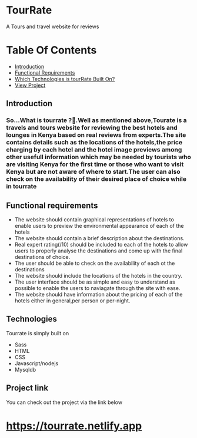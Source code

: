 # TourRate
A Tours and travel website for reviews

# Table Of Contents
- [Introduction](#introduction)
- [Functional Requirements](#functional-requirements)
- [Which Technologies is tourRate Built On?](#techologies)
- [View Project](#project-link)

## Introduction
### So...What is tourrate ?🤔.Well as mentioned above,Tourate is a travels and tours website for reviewing the best hotels and lounges in Kenya based on real reviews from experts.The site contains details such as the locations of the hotels,the price charging by each hotel and the hotel image previews among other usefull information which may be needed by tourists who are visiting Kenya for the first time or those who want to visit Kenya but are not aware of where to start.The user can also check on the availability of their desired place of choice while in tourrate 
## Functional requirements
- The website should contain graphical representations of hotels to enable users to preview the environmental appearance of each of the hotels
- The website should contain a brief description about the destinations.
- Real expert rating(/10) should be included to each of the hotels to allow users to properly analyse the destinations and come up with the final destinations of choice.
- The user should be able to check on the availability of each ot the destinations
- The website should include the locations of the hotels in the country.
- The user interface should be as simple and easy to understand as possible to enable the users to naviagate through the site with ease.
- The website should have information about the pricing of each of the hotels either in general,per person or per-night.

## Technologies
Tourrate is simply built on
- Sass
- HTML 
- CSS
- Javascript/nodejs
- Mysqldb

## Project link
You can check out the project via the link below
# https://tourrate.netlify.app
